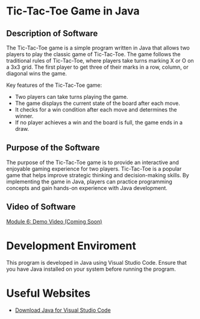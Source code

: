 # Tic-Tac-Toe Game in Java

## Description of Software
The Tic-Tac-Toe game is a simple program written in Java that allows two players to play the classic game of Tic-Tac-Toe. The game follows the traditional rules of Tic-Tac-Toe, where players take turns marking X or O on a 3x3 grid. The first player to get three of their marks in a row, column, or diagonal wins the game.

Key features of the Tic-Tac-Toe game:

* Two players can take turns playing the game.
* The game displays the current state of the board after each move.
* It checks for a win condition after each move and determines the winner.
* If no player achieves a win and the board is full, the game ends in a draw.

## Purpose of the Software
The purpose of the Tic-Tac-Toe game is to provide an interactive and enjoyable gaming experience for two players. Tic-Tac-Toe is a popular game that helps improve strategic thinking and decision-making skills. By implementing the game in Java, players can practice programming concepts and gain hands-on experience with Java development.

## Video of Software
[Module 6: Demo Video (Coming Soon)]()

# Development Enviroment
This program is developed in Java using Visual Studio Code. Ensure that you have Java installed on your system before running the program.

# Useful Websites
* [Download Java for Visual Studio Code](https://code.visualstudio.com/docs/java/java-tutorial)
